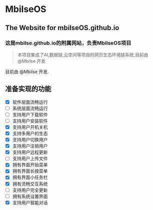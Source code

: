 # MbilseOS
## The Website for mbilseOS.github.io  
### 这是mbilse.github.io的附属网站，负责MbilseOS项目

> 本项目集成了AI,数据链,云空间等项目的网页生态环境链系统,目前由 @Mbilse 开发

目前由 @Mbilse 开发.
## 准备实现的功能

- [x] 软件层面流畅运行
- [ ] 系统层面流畅运行
- [ ] 支持用户下载软件
- [ ] 支持用户安装软件
- [x] 支持用户开机关机
- [x] 支持多用户的生态
- [x] 支持用户切换用户
- [x] 支持用户注销用户
- [x] 支持用户远程更新
- [ ] 支持用户上传文件
- [x] 拥有界面开始菜单
- [x] 拥有界面长按菜单
- [x] 拥有界面小任务栏
- [x] 拥有流畅交互系统
- [ ] 支持用户完全更新
- [ ] 拥有系统设置界面
- [x] 支持用户智能对话
